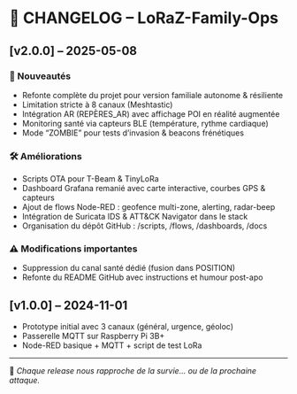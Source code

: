 # 📜 CHANGELOG – LoRaZ-Family-Ops

## [v2.0.0] – 2025-05-08
### 🎉 Nouveautés
- Refonte complète du projet pour version familiale autonome & résiliente
- Limitation stricte à 8 canaux (Meshtastic)
- Intégration AR (REPÈRES_AR) avec affichage POI en réalité augmentée
- Monitoring santé via capteurs BLE (température, rythme cardiaque)
- Mode “ZOMBIE” pour tests d’invasion & beacons frénétiques

### 🛠 Améliorations
- Scripts OTA pour T-Beam & TinyLoRa
- Dashboard Grafana remanié avec carte interactive, courbes GPS & capteurs
- Ajout de flows Node-RED : geofence multi-zone, alerting, radar-beep
- Intégration de Suricata IDS & ATT&CK Navigator dans le stack
- Organisation du dépôt GitHub : /scripts, /flows, /dashboards, /docs

### ⚠️ Modifications importantes
- Suppression du canal santé dédié (fusion dans POSITION)
- Refonte du README GitHub avec instructions et humour post-apo

## [v1.0.0] – 2024-11-01
- Prototype initial avec 3 canaux (général, urgence, géoloc)
- Passerelle MQTT sur Raspberry Pi 3B+
- Node-RED basique + MQTT + script de test LoRa

---

🧟 *Chaque release nous rapproche de la survie... ou de la prochaine attaque.*
